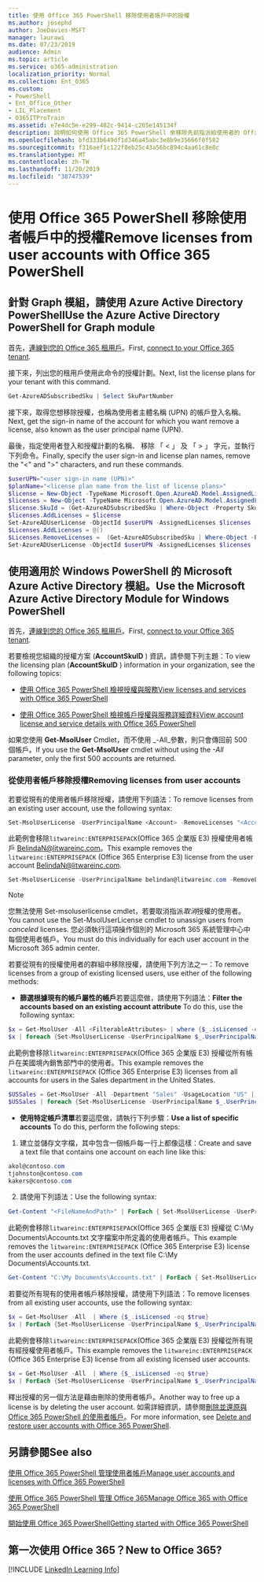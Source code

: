 ```yaml
---
title: 使用 Office 365 PowerShell 移除使用者帳戶中的授權
ms.author: josephd
author: JoeDavies-MSFT
manager: laurawi
ms.date: 07/23/2019
audience: Admin
ms.topic: article
ms.service: o365-administration
localization_priority: Normal
ms.collection: Ent_O365
ms.custom:
- PowerShell
- Ent_Office_Other
- LIL_Placement
- O365ITProTrain
ms.assetid: e7e4dc5e-e299-482c-9414-c265e145134f
description: 說明如何使用 Office 365 PowerShell 來移除先前指派給使用者的 Office 365 授權。
ms.openlocfilehash: bfd333b649df1d346a45abc3e8b9e35666f8f582
ms.sourcegitcommit: f316aef1c122f8eb25c43a56bc894c4aa61c8e0c
ms.translationtype: MT
ms.contentlocale: zh-TW
ms.lasthandoff: 11/20/2019
ms.locfileid: "38747539"
---
```

# <a name="remove-licenses-from-user-accounts-with-office-365-powershell"></a><span data-ttu-id="73a95-103">使用 Office 365 PowerShell 移除使用者帳戶中的授權</span><span class="sxs-lookup"><span data-stu-id="73a95-103">Remove licenses from user accounts with Office 365 PowerShell</span></span>

## <a name="use-the-azure-active-directory-powershell-for-graph-module"></a><span data-ttu-id="73a95-104">針對 Graph 模組，請使用 Azure Active Directory PowerShell</span><span class="sxs-lookup"><span data-stu-id="73a95-104">Use the Azure Active Directory PowerShell for Graph module</span></span>

<span data-ttu-id="73a95-105">首先，[連線到您的 Office 365 租用戶](connect-to-office-365-powershell.md#connect-with-the-azure-active-directory-powershell-for-graph-module)。</span><span class="sxs-lookup"><span data-stu-id="73a95-105">First, [connect to your Office 365 tenant](connect-to-office-365-powershell.md#connect-with-the-azure-active-directory-powershell-for-graph-module).</span></span>
  

<span data-ttu-id="73a95-106">接下來，列出您的租用戶使用此命令的授權計劃。</span><span class="sxs-lookup"><span data-stu-id="73a95-106">Next, list the license plans for your tenant with this command.</span></span>

```powershell
Get-AzureADSubscribedSku | Select SkuPartNumber
```

<span data-ttu-id="73a95-107">接下來，取得您想移除授權，也稱為使用者主體名稱 (UPN) 的帳戶登入名稱。</span><span class="sxs-lookup"><span data-stu-id="73a95-107">Next, get the sign-in name of the account for which you want remove a license, also known as the user principal name (UPN).</span></span>

<span data-ttu-id="73a95-108">最後，指定使用者登入和授權計劃的名稱、 移除 「 < 」 及 「 > 」 字元，並執行下列命令。</span><span class="sxs-lookup"><span data-stu-id="73a95-108">Finally, specify the user sign-in and license plan names, remove the "<" and ">" characters, and run these commands.</span></span>

```powershell
$userUPN="<user sign-in name (UPN)>"
$planName="<license plan name from the list of license plans>"
$license = New-Object -TypeName Microsoft.Open.AzureAD.Model.AssignedLicense
$licenses = New-Object -TypeName Microsoft.Open.AzureAD.Model.AssignedLicenses
$license.SkuId = (Get-AzureADSubscribedSku | Where-Object -Property SkuPartNumber -Value $planName -EQ).SkuID
$licenses.AddLicenses = $license
Set-AzureADUserLicense -ObjectId $userUPN -AssignedLicenses $licenses
$Licenses.AddLicenses = @()
$Licenses.RemoveLicenses =  (Get-AzureADSubscribedSku | Where-Object -Property SkuPartNumber -Value $planName -EQ).SkuID
Set-AzureADUserLicense -ObjectId $userUPN -AssignedLicenses $licenses
```

## <a name="use-the-microsoft-azure-active-directory-module-for-windows-powershell"></a><span data-ttu-id="73a95-109">使用適用於 Windows PowerShell 的 Microsoft Azure Active Directory 模組。</span><span class="sxs-lookup"><span data-stu-id="73a95-109">Use the Microsoft Azure Active Directory Module for Windows PowerShell</span></span>

<span data-ttu-id="73a95-110">首先，[連線到您的 Office 365 租用戶](connect-to-office-365-powershell.md#connect-with-the-microsoft-azure-active-directory-module-for-windows-powershell)。</span><span class="sxs-lookup"><span data-stu-id="73a95-110">First, [connect to your Office 365 tenant](connect-to-office-365-powershell.md#connect-with-the-microsoft-azure-active-directory-module-for-windows-powershell).</span></span>

   
<span data-ttu-id="73a95-111">若要檢視您組織的授權方案 (**AccountSkuID** ) 資訊，請參閱下列主題：</span><span class="sxs-lookup"><span data-stu-id="73a95-111">To view the licensing plan (**AccountSkuID** ) information in your organization, see the following topics:</span></span>
    
  - [<span data-ttu-id="73a95-112">使用 Office 365 PowerShell 檢視授權與服務</span><span class="sxs-lookup"><span data-stu-id="73a95-112">View licenses and services with Office 365 PowerShell</span></span>](view-licenses-and-services-with-office-365-powershell.md)
    
  - [<span data-ttu-id="73a95-113">使用 Office 365 PowerShell 檢視帳戶授權與服務詳細資料</span><span class="sxs-lookup"><span data-stu-id="73a95-113">View account license and service details with Office 365 PowerShell</span></span>](view-account-license-and-service-details-with-office-365-powershell.md)
    
<span data-ttu-id="73a95-114">如果您使用 **Get-MsolUser** Cmdlet，而不使用 _-All_參數，則只會傳回前 500 個帳戶。</span><span class="sxs-lookup"><span data-stu-id="73a95-114">If you use the **Get-MsolUser** cmdlet without using the _-All_ parameter, only the first 500 accounts are returned.</span></span>
    
### <a name="removing-licenses-from-user-accounts"></a><span data-ttu-id="73a95-115">從使用者帳戶移除授權</span><span class="sxs-lookup"><span data-stu-id="73a95-115">Removing licenses from user accounts</span></span>

<span data-ttu-id="73a95-116">若要從現有的使用者帳戶移除授權，請使用下列語法：</span><span class="sxs-lookup"><span data-stu-id="73a95-116">To remove licenses from an existing user account, use the following syntax:</span></span>
  
```powershell
Set-MsolUserLicense -UserPrincipalName <Account> -RemoveLicenses "<AccountSkuId1>", "<AccountSkuId2>"...
```

<span data-ttu-id="73a95-117">此範例會移除`litwareinc:ENTERPRISEPACK`(Office 365 企業版 E3) 授權使用者帳戶 BelindaN@litwareinc.com。</span><span class="sxs-lookup"><span data-stu-id="73a95-117">This example removes the `litwareinc:ENTERPRISEPACK` (Office 365 Enterprise E3) license from the user account BelindaN@litwareinc.com.</span></span>
  
```powershell
Set-MsolUserLicense -UserPrincipalName belindan@litwareinc.com -RemoveLicenses "litwareinc:ENTERPRISEPACK"
```

>[!Note]
><span data-ttu-id="73a95-118">您無法使用 Set-msoluserlicense cmdlet，若要取消指派*取消*授權的使用者。</span><span class="sxs-lookup"><span data-stu-id="73a95-118">You cannot use the Set-MsolUserLicense cmdlet to unassign users from *canceled* licenses.</span></span> <span data-ttu-id="73a95-119">您必須執行這項操作個別的 Microsoft 365 系統管理中心中每個使用者帳戶。</span><span class="sxs-lookup"><span data-stu-id="73a95-119">You must do this individually for each user account in the Microsoft 365 admin center.</span></span>
>

<span data-ttu-id="73a95-120">若要從現有的授權使用者的群組中移除授權，請使用下列方法之一：</span><span class="sxs-lookup"><span data-stu-id="73a95-120">To remove licenses from a group of existing licensed users, use either of the following methods:</span></span>
  
- <span data-ttu-id="73a95-121">**篩選根據現有的帳戶屬性的帳戶**若要這麼做，請使用下列語法：</span><span class="sxs-lookup"><span data-stu-id="73a95-121">**Filter the accounts based on an existing account attribute** To do this, use the following syntax:</span></span>
    
```powershell
$x = Get-MsolUser -All <FilterableAttributes> | where {$_.isLicensed -eq $true}
$x | foreach {Set-MsolUserLicense -UserPrincipalName $_.UserPrincipalName -RemoveLicenses "<AccountSkuId1>", "<AccountSkuId2>"...}
```

<span data-ttu-id="73a95-122">此範例會移除`litwareinc:ENTERPRISEPACK`(Office 365 企業版 E3) 授權從所有帳戶在美國境內銷售部門中的使用者。</span><span class="sxs-lookup"><span data-stu-id="73a95-122">This example removes the  `litwareinc:ENTERPRISEPACK` (Office 365 Enterprise E3) licenses from all accounts for users in the Sales department in the United States.</span></span>
    
```powershell
$USSales = Get-MsolUser -All -Department "Sales" -UsageLocation "US" | where {$_.isLicensed -eq $true}
$USSales | foreach {Set-MsolUserLicense -UserPrincipalName $_.UserPrincipalName -RemoveLicenses "litwareinc:ENTERPRISEPACK"}
```

- <span data-ttu-id="73a95-123">**使用特定帳戶清單**若要這麼做，請執行下列步驟：</span><span class="sxs-lookup"><span data-stu-id="73a95-123">**Use a list of specific accounts** To do this, perform the following steps:</span></span>
    
1. <span data-ttu-id="73a95-124">建立並儲存文字檔，其中包含一個帳戶每一行上都像這樣：</span><span class="sxs-lookup"><span data-stu-id="73a95-124">Create and save a text file that contains one account on each line like this:</span></span>
    
  ```powershell
akol@contoso.com
tjohnston@contoso.com
kakers@contoso.com
  ```

2. <span data-ttu-id="73a95-125">請使用下列語法：</span><span class="sxs-lookup"><span data-stu-id="73a95-125">Use the following syntax:</span></span>
    
  ```powershell
  Get-Content "<FileNameAndPath>" | ForEach { Set-MsolUserLicense -UserPrincipalName $_ -RemoveLicenses "<AccountSkuId1>", "<AccountSkuId2>"... }
  ```

<span data-ttu-id="73a95-126">此範例會移除`litwareinc:ENTERPRISEPACK`(Office 365 企業版 E3) 授權從 C:\My Documents\Accounts.txt 文字檔案中所定義的使用者帳戶。</span><span class="sxs-lookup"><span data-stu-id="73a95-126">This example removes the  `litwareinc:ENTERPRISEPACK` (Office 365 Enterprise E3) license from the user accounts defined in the text file C:\My Documents\Accounts.txt.</span></span>
    
  ```powershell
  Get-Content "C:\My Documents\Accounts.txt" | ForEach { Set-MsolUserLicense -UserPrincipalName $_ -RemoveLicenses "litwareinc:ENTERPRISEPACK" }
  ```

<span data-ttu-id="73a95-127">若要從所有現有的使用者帳戶移除授權，請使用下列語法：</span><span class="sxs-lookup"><span data-stu-id="73a95-127">To remove licenses from all existing user accounts, use the following syntax:</span></span>
  
```powershell
$x = Get-MsolUser -All  | Where {$_.isLicensed -eq $true}
$x | ForEach {Set-MsolUserLicense -UserPrincipalName $_.UserPrincipalName -RemoveLicenses "<AccountSkuId1>", "<AccountSkuId2>"...}
```

<span data-ttu-id="73a95-128">此範例會移除`litwareinc:ENTERPRISEPACK`(Office 365 企業版 E3) 授權從所有現有經授權使用者帳戶。</span><span class="sxs-lookup"><span data-stu-id="73a95-128">This example removes the  `litwareinc:ENTERPRISEPACK` (Office 365 Enterprise E3) license from all existing licensed user accounts.</span></span>
  
```powershell
$x = Get-MsolUser -All  | Where {$_.isLicensed -eq $true}
$x | ForEach {Set-MsolUserLicense -UserPrincipalName $_.UserPrincipalName -RemoveLicenses "litwareinc:ENTERPRISEPACK"}
```

<span data-ttu-id="73a95-129">釋出授權的另一個方法是藉由刪除的使用者帳戶。</span><span class="sxs-lookup"><span data-stu-id="73a95-129">Another way to free up a license is by deleting the user account.</span></span> <span data-ttu-id="73a95-130">如需詳細資訊，請參閱[刪除並還原與 Office 365 PowerShell 的使用者帳戶](delete-and-restore-user-accounts-with-office-365-powershell.md)。</span><span class="sxs-lookup"><span data-stu-id="73a95-130">For more information, see [Delete and restore user accounts with Office 365 PowerShell](delete-and-restore-user-accounts-with-office-365-powershell.md).</span></span>
  
## <a name="see-also"></a><span data-ttu-id="73a95-131">另請參閱</span><span class="sxs-lookup"><span data-stu-id="73a95-131">See also</span></span>

[<span data-ttu-id="73a95-132">使用 Office 365 PowerShell 管理使用者帳戶</span><span class="sxs-lookup"><span data-stu-id="73a95-132">Manage user accounts and licenses with Office 365 PowerShell</span></span>](manage-user-accounts-and-licenses-with-office-365-powershell.md)
  
[<span data-ttu-id="73a95-133">使用 Office 365 PowerShell 管理 Office 365</span><span class="sxs-lookup"><span data-stu-id="73a95-133">Manage Office 365 with Office 365 PowerShell</span></span>](manage-office-365-with-office-365-powershell.md)
  
[<span data-ttu-id="73a95-134">開始使用 Office 365 PowerShell</span><span class="sxs-lookup"><span data-stu-id="73a95-134">Getting started with Office 365 PowerShell</span></span>](getting-started-with-office-365-powershell.md)

    
## <a name="new-to-office-365"></a><span data-ttu-id="73a95-135">第一次使用 Office 365？</span><span class="sxs-lookup"><span data-stu-id="73a95-135">New to Office 365?</span></span>

[!INCLUDE [LinkedIn Learning Info](../common/office/linkedin-learning-info.md)]
   

